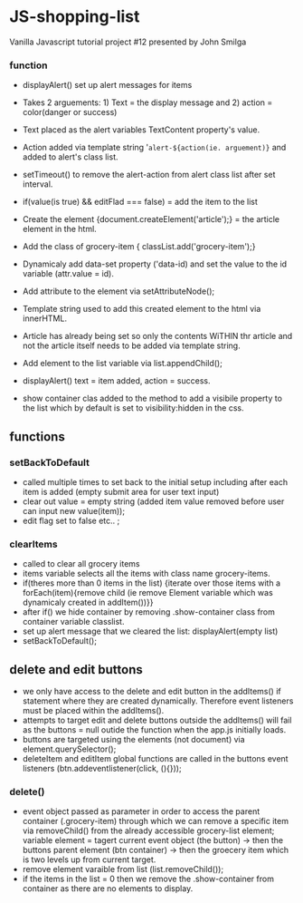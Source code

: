 # JS-shopping-list
Vanilla Javascript tutorial project #12 presented by John Smilga


### function
- displayAlert() set up alert messages for items
- Takes 2 arguements: 1) Text = the display message and 2) action = color(danger or success)
- Text placed as the alert variables TextContent property's value.
- Action added via template string '`alert-${action(ie. arguement)}` and added to alert's  class list.

- setTimeout() to remove the alert-action from alert class list after set interval.

- if(value(is true) && editFlad === false) = add the item to the list 
- Create the element {document.createElement('article');} = the article element in the html.
- Add the class of grocery-item { classList.add('grocery-item');}
- Dynamicaly add data-set property ('data-id) and set the value to the id variable (attr.value = id). 
- Add attribute to the element via setAttributeNode();
- Template string used to add this created element to the html via innerHTML.
- Article has already being set so only the contents WiTHIN thr article and not the article itself needs to be added via template string.
- Add element to the list variable via list.appendChild();
- displayAlert() text = item added, action = success.
- show container clas added to the method to add a visibile property to the list which by default is set to visibility:hidden in the css.

## functions 
### setBackToDefault 
- called multiple times to set back to the initial setup including after each item is added (empty submit area for user text input)
- clear out value = empty string (added item value removed before user can input new value(item));
- edit flag set to false etc.. ;

### clearItems
- called to clear all grocery items
- items variable selects all the items with class name grocery-items. 
- if(theres more than 0 items in the list) {iterate over those items with a forEach(item){remove child (ie remove Element variable which was dynamicaly created in addItem())}}
- after if() we hide container by removing .show-container class from container variable classlist.
- set up alert message that we cleared the list: displayAlert(empty list)
- setBackToDefault();

## delete and edit buttons 
- we only have access to the delete and edit button in the addItems() if statement where they are created dynamically. Therefore event listeners must be placed within the addItems(). 
- attempts to target edit and delete buttons outside the addItems() will fail as the buttons = null outide the function when the app.js initially loads.
- buttons are targeted using the elements (not document) via element.querySelector();
- deleteItem and editItem global functions are called in the buttons event listeners (btn.addeventlistener(click, (){}));


### delete()
- event object passed as parameter in order to access the parent container (.grocery-item) through which we can remove a specific item via removeChild() from the already accessible grocery-list element;
variable element = tagert current event object (the button) -> then the buttons parent element (btn container) -> then the groecery item which is two levels up from current target.
- remove element varaible from list (list.removeChild());
- if the items in the list = 0 then we remove the .show-container from container as there are no elements to display. 
